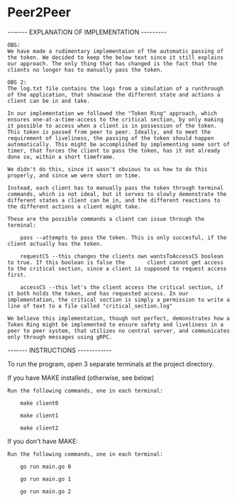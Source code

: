 # Peer2Peer

------- EXPLANATION OF IMPLEMENTATION ---------

    OBS:
    We have made a rudimentary implementaion of the automatic passing of the token. We decided to keep the below text since it still explains our approach. The only thing that has changed is the fact that the clients no longer has to manually pass the token. 

    OBS 2: 
    The log.txt file contains the logs from a simulation of a runthrough of the application, that showcase the different state and actions a client can be in and take.  

    In our implementation we followed the "Token Ring" approach, which ensures one-at-a-time-access to the critical section, by only making it possible to access when a client is in possession of the token.
    This token is passed from peer to peer. Ideally, and to meet the requirement of liveliness, the passing of the token should happen automatically. This might be accomplished by implementing some sort of timer, that forces the client to pass the token, has it not already done so, within a short timeframe.

    We didn't do this, since it wasn't obvious to us how to do this properly, and since we were short on time.

    Instead, each client has to manually pass the token through terminal commands, which is not ideal, but it serves to slowly demonstrate the different states a client can be in, and the different reactions to the different actions a client might take.

    These are the possible commands a client can issue through the terminal:

        pass --attempts to pass the token. This is only succesful, if the client actually has the token.

        requestCS --this changes the clients own wantsToAccessCS boolean to true. If this boolean is false the       client cannot get access to the critical section, since a client is supposed to request access first.

        accessCS --this let's the client access the critical section, if it both holds the token, and has requested access. In our implementation, the critical section is simply a permission to write a line of text to a file called "critical_section.log"
    
    We believe this implementation, though not perfect, demonstrates how a Token Ring might be implemented to ensure safety and liveliness in a peer to peer system, that utilizes no central server, and communicates only through messages using gRPC.

------- INSTRUCTIONS ------------

To run the program, open 3 separate terminals at the project directory.

If you have MAKE installed (otherwise, see below)

    Run the following commands, one in each terminal:

        make client0

        make client1

        make client2

If you don't have MAKE:

    Run the following commands, one in each terminal:

        go run main.go 0

        go run main.go 1

        go run main.go 2

